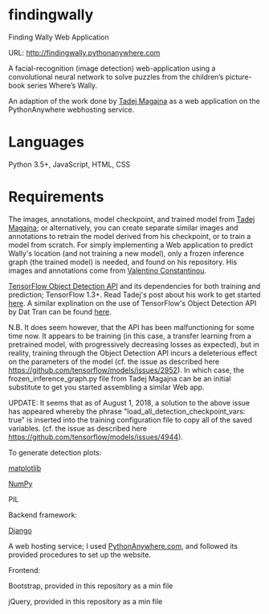 # findingwally

Finding Wally Web Application

URL: http://findingwally.pythonanywhere.com

A facial-recognition (image detection) web-application using a convolutional neural network to solve puzzles from the children’s picture-book series Where’s Wally.

An adaption of the work done by [Tadej Magajna](https://github.com/tadejmagajna/HereIsWally) as a web application on the PythonAnywhere webhosting service.

# Languages

Python 3.5+, JavaScript, HTML, CSS

# Requirements

The images, annotations, model checkpoint, and trained model from [Tadej Magajna](https://github.com/tadejmagajna/HereIsWally); or alternatively, you can create separate similar images and annotations to retrain the model derived from his checkpoint, or to train a model from scratch. For simply implementing a Web application to predict Wally's location (and not training a new model), only a frozen inference graph (the trained model) is needed, and found on his repository. His images and annotations come from [Valentino Constantinou](https://github.com/vc1492a/Hey-Waldo).

[TensorFlow Object Detection API](https://github.com/tensorflow/models/blob/master/research/object_detection/g3doc/installation.md) and its dependencies for both training and prediction; TensorFlow 1.3+. Read Tadej's post about his work to get started [here](https://towardsdatascience.com/how-to-find-wally-neural-network-eddbb20b0b90). A similar explination on the use of TensorFlow's Object Detection API by Dat Tran can be found [here](https://towardsdatascience.com/how-to-train-your-own-object-detector-with-tensorflows-object-detector-api-bec72ecfe1d9).

N.B. It does seem however, that the API has been malfunctioning for some time now. It appears to be training (in this case, a transfer learning from a pretrained model, with progressively decreasing losses as expected), but in reality, training through the Object Detection API incurs a deleterious effect on the parameters of the model (cf. the issue as described here https://github.com/tensorflow/models/issues/2952). In which case, the frozen_inference_graph.py file from Tadej Magajna can be an initial substitute to get you started assembling a similar Web app.

UPDATE: It seems that as of August 1, 2018, a solution to the above issue has appeared whereby the phrase "load_all_detection_checkpoint_vars: true" is inserted into the training configuration file to copy all of the saved variables. (cf. the issue as described here https://github.com/tensorflow/models/issues/4944).

To generate detection plots:

[matplotlib](https://github.com/matplotlib/matplotlib)

[NumPy](https://github.com/numpy/numpy)

PIL

Backend framework:

[Django](https://github.com/django/django)

A web hosting service; I used [PythonAnywhere.com](https://www.pythonanywhere.com/), and followed its provided procedures to set up the website. 

Frontend:

Bootstrap, provided in this repository as a min file

jQuery, provided in this repository as a min file
